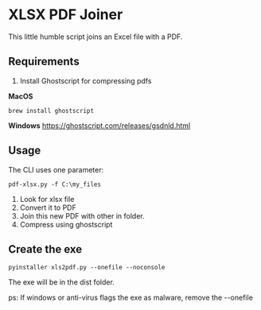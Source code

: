 # XLSX PDF Joiner

This little humble script joins an Excel file with a PDF.

## Requirements

1. Install Ghostscript for compressing pdfs

**MacOS**
```b
brew install ghostscript
```

**Windows**
https://ghostscript.com/releases/gsdnld.html


## Usage

The CLI uses one parameter:

```
pdf-xlsx.py -f C:\my_files
```

1. Look for xlsx file 
2. Convert it to PDF
3. Join this new PDF with other in folder.
4. Compress using ghostscript

## Create the exe

```b
pyinstaller xls2pdf.py --onefile --noconsole
```
The exe will be in the dist folder.

ps: If windows or anti-virus flags the exe as malware, remove the --onefile